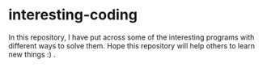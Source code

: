 # interesting-coding
In this repository, I have put across some of the interesting programs with different ways to solve them. Hope this repository will help others to learn new things :) .
